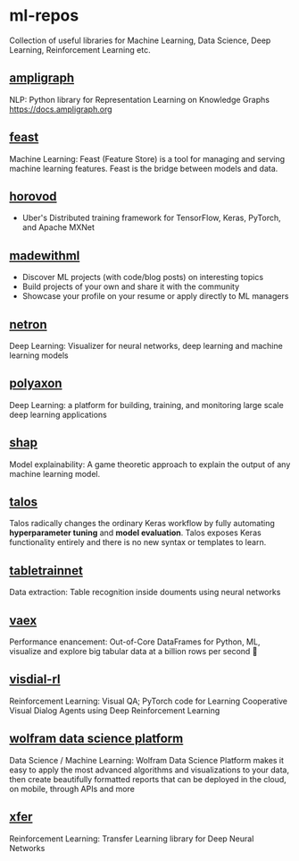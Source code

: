 # ml-repos
Collection of useful libraries for Machine Learning, Data Science, Deep Learning, Reinforcement Learning etc.

## [ampligraph](https://github.com/Accenture/AmpliGraph)
NLP: Python library for Representation Learning on Knowledge Graphs https://docs.ampligraph.org

## [feast](https://github.com/feast-dev/feast)
Machine Learning: Feast (Feature Store) is a tool for managing and serving machine learning features. Feast is the bridge between models and data.

## [horovod](https://github.com/horovod/horovod)
* Uber's Distributed training framework for TensorFlow, Keras, PyTorch, and Apache MXNet

## [madewithml](https://madewithml.com/)
* Discover ML projects (with code/blog posts) on interesting topics
* Build projects of your own and share it with the community
* Showcase your profile on your resume or apply directly to ML managers

## [netron](https://github.com/lutzroeder/netron)
Deep Learning: Visualizer for neural networks, deep learning and machine learning models

## [polyaxon](https://github.com/polyaxon/polyaxon)
Deep Learning: a platform for building, training, and monitoring large scale deep learning applications

## [shap](https://github.com/slundberg/shap)
Model explainability: A game theoretic approach to explain the output of any machine learning model.

## [talos](https://github.com/autonomio/talos)
Talos radically changes the ordinary Keras workflow by fully automating <b>hyperparameter tuning</b> and <b>model evaluation</b>. Talos exposes Keras functionality entirely and there is no new syntax or templates to learn.

## [tabletrainnet](https://github.com/mawanda-jun/TableTrainNet)
Data extraction: Table recognition inside douments using neural networks

## [vaex](https://github.com/vaexio/vaex/)
Performance enancement: Out-of-Core DataFrames for Python, ML, visualize and explore big tabular data at a billion rows per second 🚀

## [visdial-rl](https://github.com/batra-mlp-lab/visdial-rl)
Reinforcement Learning: Visual QA; PyTorch code for Learning Cooperative Visual Dialog Agents using Deep Reinforcement Learning

## [wolfram data science platform](https://www.wolfram.com/data-science-platform/)
Data Science / Machine Learning: Wolfram Data Science Platform makes it easy to apply the most advanced algorithms and visualizations to your data, then create beautifully formatted reports that can be deployed in the cloud, on mobile, through APIs and more

## [xfer](https://github.com/amzn/xfer)
Reinforcement Learning: Transfer Learning library for Deep Neural Networks

